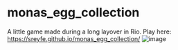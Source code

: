 # monas_egg_collection
A little game made during a long layover in Rio. Play here: https://sreyfe.github.io/monas_egg_collection/
![image](https://user-images.githubusercontent.com/127442578/229598201-f5b783e5-6679-4d04-b7ad-b157e11794e0.png)
